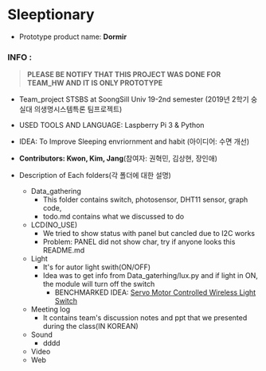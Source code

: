 # Sleeptionary
- Prototype product name: **Dormir**


### INFO :
> **PLEASE BE NOTIFY THAT THIS PROJECT WAS DONE FOR TEAM_HW AND IT IS ONLY PROTOTYPE**
- Team_project STSBS at SoongSill Univ 19-2nd semester (2019년 2학기 숭실대 의생명시스템특론 팀프로젝트)
- USED TOOLS AND LANGUAGE: Laspberry Pi 3 & Python
- IDEA: To Improve Sleeping envriornment and habit (아이디어: 수면 개선)
- **Contributors: Kwon, Kim, Jang**(참여자: 권혁민, 김상현, 장인애)

- Description of Each folders(각 폴더에 대한 설명)
  - Data_gathering
    - This folder contains switch, photosensor, DHT11 sensor, graph code,
    - todo.md contains what we discussed to do
  - LCD(NO_USE)
    - We tried to show status with panel but cancled due to I2C works
    - Problem: PANEL did not show char, try if anyone looks this README.md
  - Light
    - It's for autor light swith(ON/OFF)
    - Idea was to get info from Data_gaterhing/lux.py and if light in ON, the module will turn off the switch
      - BENCHMARKED IDEA: [Servo Motor Controlled Wireless Light Switch](https://www.deviceplus.com/how-tos/arduino-guide/servo-motor-controlled-wireless-light-switch/
)
  - Meeting log
    - It contains team's discussion notes and ppt that we presented during the class(IN KOREAN)
  - Sound
    - dddd
  - Video
  - Web
  
